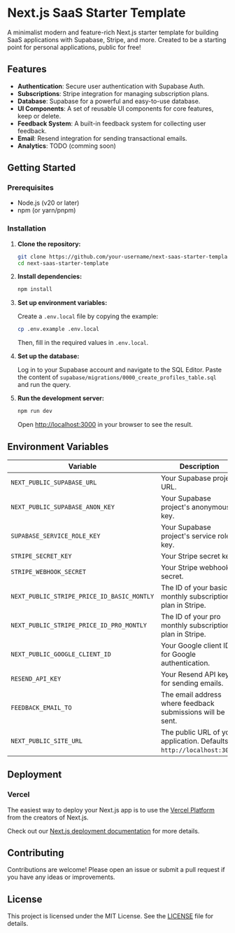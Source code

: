 # Next.js SaaS Starter Template

A minimalist modern and feature-rich Next.js starter template for building SaaS applications with Supabase, Stripe, and more. Created to be a starting point for personal applications, public for free!

## Features

- **Authentication**: Secure user authentication with Supabase Auth.
- **Subscriptions**: Stripe integration for managing subscription plans.
- **Database**: Supabase for a powerful and easy-to-use database.
- **UI Components**: A set of reusable UI components for core features, keep or delete.
- **Feedback System**: A built-in feedback system for collecting user feedback.
- **Email**: Resend integration for sending transactional emails.
- **Analytics**: TODO (comming soon)

## Getting Started

### Prerequisites

- Node.js (v20 or later)
- npm (or yarn/pnpm)

### Installation

1.  **Clone the repository:**

    ```bash
    git clone https://github.com/your-username/next-saas-starter-template.git
    cd next-saas-starter-template
    ```

2.  **Install dependencies:**

    ```bash
    npm install
    ```

3.  **Set up environment variables:**

    Create a `.env.local` file by copying the example:

    ```bash
    cp .env.example .env.local
    ```

    Then, fill in the required values in `.env.local`.

4.  **Set up the database:**

    Log in to your Supabase account and navigate to the SQL Editor. Paste the content of `supabase/migrations/0000_create_profiles_table.sql` and run the query.

5.  **Run the development server:**

    ```bash
    npm run dev
    ```

    Open [http://localhost:3000](http://localhost:3000) in your browser to see the result.

## Environment Variables

| Variable                                   | Description                                                                                                                              |
| ------------------------------------------ | ---------------------------------------------------------------------------------------------------------------------------------------- |
| `NEXT_PUBLIC_SUPABASE_URL`                 | Your Supabase project URL.                                                                                                               |
| `NEXT_PUBLIC_SUPABASE_ANON_KEY`            | Your Supabase project's anonymous key.                                                                                                   |
| `SUPABASE_SERVICE_ROLE_KEY`                | Your Supabase project's service role key.                                                                                                |
| `STRIPE_SECRET_KEY`                        | Your Stripe secret key.                                                                                                                  |
| `STRIPE_WEBHOOK_SECRET`                    | Your Stripe webhook secret.                                                                                                              |
| `NEXT_PUBLIC_STRIPE_PRICE_ID_BASIC_MONTLY` | The ID of your basic monthly subscription plan in Stripe.                                                                                |
| `NEXT_PUBLIC_STRIPE_PRICE_ID_PRO_MONTLY`   | The ID of your pro monthly subscription plan in Stripe.                                                                                  |
| `NEXT_PUBLIC_GOOGLE_CLIENT_ID`             | Your Google client ID for Google authentication.                                                                                         |
| `RESEND_API_KEY`                           | Your Resend API key for sending emails.                                                                                                  |
| `FEEDBACK_EMAIL_TO`                        | The email address where feedback submissions will be sent.                                                                               |
| `NEXT_PUBLIC_SITE_URL`                     | The public URL of your application. Defaults to `http://localhost:3000`.                                                                 |

## Deployment

### Vercel

The easiest way to deploy your Next.js app is to use the [Vercel Platform](https://vercel.com/new?utm_medium=default-template&filter=next.js&utm_source=create-next-app&utm_campaign=create-next-app-readme) from the creators of Next.js.

Check out our [Next.js deployment documentation](https://nextjs.org/docs/deployment) for more details.

## Contributing

Contributions are welcome! Please open an issue or submit a pull request if you have any ideas or improvements.

## License

This project is licensed under the MIT License. See the [LICENSE](LICENSE) file for details.
